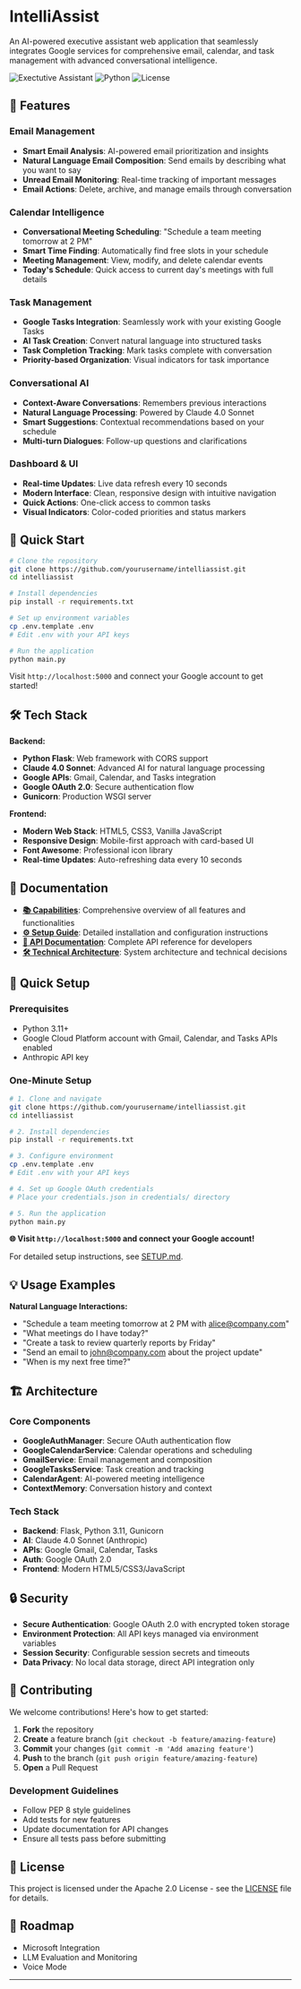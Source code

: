 # IntelliAssist

An AI-powered executive assistant web application that seamlessly integrates Google services for comprehensive email, calendar, and task management with advanced conversational intelligence.

![Exectutive Assistant](https://img.shields.io/badge/AI-Claude%20Sonnet%204-blue) ![Python](https://img.shields.io/badge/Python-3.11+-green) ![License](https://img.shields.io/badge/License-Apache2.0-yellow)

## 🌟 Features

### Email Management
- **Smart Email Analysis**: AI-powered email prioritization and insights
- **Natural Language Email Composition**: Send emails by describing what you want to say
- **Unread Email Monitoring**: Real-time tracking of important messages
- **Email Actions**: Delete, archive, and manage emails through conversation

### Calendar Intelligence
- **Conversational Meeting Scheduling**: "Schedule a team meeting tomorrow at 2 PM"
- **Smart Time Finding**: Automatically find free slots in your schedule
- **Meeting Management**: View, modify, and delete calendar events
- **Today's Schedule**: Quick access to current day's meetings with full details

### Task Management
- **Google Tasks Integration**: Seamlessly work with your existing Google Tasks
- **AI Task Creation**: Convert natural language into structured tasks
- **Task Completion Tracking**: Mark tasks complete with conversation
- **Priority-based Organization**: Visual indicators for task importance

### Conversational AI
- **Context-Aware Conversations**: Remembers previous interactions
- **Natural Language Processing**: Powered by Claude 4.0 Sonnet
- **Smart Suggestions**: Contextual recommendations based on your schedule
- **Multi-turn Dialogues**: Follow-up questions and clarifications

### Dashboard & UI
- **Real-time Updates**: Live data refresh every 10 seconds
- **Modern Interface**: Clean, responsive design with intuitive navigation
- **Quick Actions**: One-click access to common tasks
- **Visual Indicators**: Color-coded priorities and status markers

## 🚀 Quick Start

```bash
# Clone the repository
git clone https://github.com/yourusername/intelliassist.git
cd intelliassist

# Install dependencies
pip install -r requirements.txt

# Set up environment variables
cp .env.template .env
# Edit .env with your API keys

# Run the application
python main.py
```

Visit `http://localhost:5000` and connect your Google account to get started!

## 🛠 Tech Stack

**Backend:**
- **Python Flask**: Web framework with CORS support
- **Claude 4.0 Sonnet**: Advanced AI for natural language processing
- **Google APIs**: Gmail, Calendar, and Tasks integration
- **Google OAuth 2.0**: Secure authentication flow
- **Gunicorn**: Production WSGI server

**Frontend:**
- **Modern Web Stack**: HTML5, CSS3, Vanilla JavaScript
- **Responsive Design**: Mobile-first approach with card-based UI
- **Font Awesome**: Professional icon library
- **Real-time Updates**: Auto-refreshing data every 10 seconds

## 📖 Documentation

- **[📚 Capabilities](CAPABILITIES.md)**: Comprehensive overview of all features and functionalities
- **[⚙️ Setup Guide](SETUP.md)**: Detailed installation and configuration instructions
- **[🔌 API Documentation](API_DOCUMENTATION.md)**: Complete API reference for developers
- **[🛠 Technical Architecture](replit.md)**: System architecture and technical decisions

## 🚀 Quick Setup

### Prerequisites
- Python 3.11+
- Google Cloud Platform account with Gmail, Calendar, and Tasks APIs enabled
- Anthropic API key

### One-Minute Setup

```bash
# 1. Clone and navigate
git clone https://github.com/yourusername/intelliassist.git
cd intelliassist

# 2. Install dependencies
pip install -r requirements.txt

# 3. Configure environment
cp .env.template .env
# Edit .env with your API keys

# 4. Set up Google OAuth credentials
# Place your credentials.json in credentials/ directory

# 5. Run the application
python main.py
```

**🌐 Visit `http://localhost:5000` and connect your Google account!**

For detailed setup instructions, see [SETUP.md](SETUP.md).

## 💡 Usage Examples

**Natural Language Interactions:**
- "Schedule a team meeting tomorrow at 2 PM with alice@company.com"
- "What meetings do I have today?"
- "Create a task to review quarterly reports by Friday"
- "Send an email to john@company.com about the project update"
- "When is my next free time?"

## 🏗 Architecture

### Core Components
- **GoogleAuthManager**: Secure OAuth authentication flow
- **GoogleCalendarService**: Calendar operations and scheduling
- **GmailService**: Email management and composition
- **GoogleTasksService**: Task creation and tracking
- **CalendarAgent**: AI-powered meeting intelligence
- **ContextMemory**: Conversation history and context

### Tech Stack
- **Backend**: Flask, Python 3.11, Gunicorn
- **AI**: Claude 4.0 Sonnet (Anthropic)
- **APIs**: Google Gmail, Calendar, Tasks
- **Auth**: Google OAuth 2.0
- **Frontend**: Modern HTML5/CSS3/JavaScript

## 🔒 Security

- **Secure Authentication**: Google OAuth 2.0 with encrypted token storage
- **Environment Protection**: All API keys managed via environment variables
- **Session Security**: Configurable session secrets and timeouts
- **Data Privacy**: No local data storage, direct API integration only

## 🤝 Contributing

We welcome contributions! Here's how to get started:

1. **Fork** the repository
2. **Create** a feature branch (`git checkout -b feature/amazing-feature`)
3. **Commit** your changes (`git commit -m 'Add amazing feature'`)
4. **Push** to the branch (`git push origin feature/amazing-feature`)
5. **Open** a Pull Request

### Development Guidelines
- Follow PEP 8 style guidelines
- Add tests for new features
- Update documentation for API changes
- Ensure all tests pass before submitting

## 📝 License

This project is licensed under the Apache 2.0 License - see the [LICENSE](LICENSE) file for details.

## 🚦 Roadmap      

- Microsoft Integration
- LLM Evaluation and Monitoring
- Voice Mode

---
